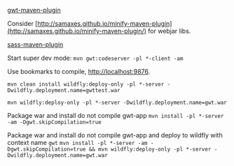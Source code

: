 
[gwt-maven-plugin](https://tbroyer.github.io/gwt-maven-plugin/)

Consider [http://samaxes.github.io/minify-maven-plugin](http://samaxes.github.io/minify-maven-plugin/) for webjar libs.

[sass-maven-plugin](http://www.geodienstencentrum.nl/sass-maven-plugin/)


Start super dev mode:
`mvn gwt:codeserver -pl *-client -am`

Use bookmarks to compile, [http://localhost:9876](http://localhost:9876).



`mvn clean install wildfly:deploy-only -pl *-server -Dwildfly.deployment.name=gwttest.war`



`mvn wildfly:deploy-only -pl *-server -Dwildfly.deployment.name=gwt.war`


Package war and install do not compile gwt-app
`mvn install -pl *-server -am -Dgwt.skipCompilation=true`


Package war and install do not compile gwt-app and deploy to wildfly with context name `gwt`
`mvn install -pl *-server -am -Dgwt.skipCompilation=true && mvn wildfly:deploy-only -pl *-server -Dwildfly.deployment.name=gwt.war`